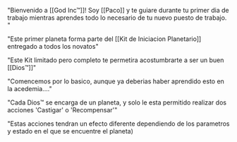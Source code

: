 "Bienvenido a [[God Inc™]]! Soy [[Paco]] y te guiare durante tu primer dia de trabajo mientras aprendes todo lo necesario de tu nuevo puesto de trabajo. "

"Este primer planeta forma parte del [[Kit de Iniciacion Planetario]] entregado a todos los novatos"

"Este Kit limitado pero completo te permetira acostumbrarte a ser un buen [[Dios™]]"

"Comencemos por lo basico, aunque ya deberias haber aprendido esto en la acedemia...."

"Cada Dios™ se encarga de un planeta, y solo le esta permitido realizar dos acciones 'Castigar' o  'Recompensar'"

"Estas acciones tendran un efecto diferente dependiendo de los parametros y estado en el que se encuentre el planeta)
